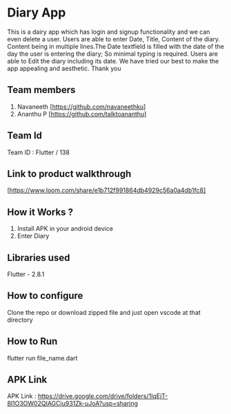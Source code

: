 # Diary App
This is a dairy app which has login and signup functionality and we can even delete a user. Users are able to enter Date, Title, Content of the diary. 
Content being in multiple lines.The Date textfield is filled with the date of the day the user is entering the diary; So minimal typing is required. Users are able to
Edit the diary including its date. We have tried our best to make the app appealing and aesthetic. Thank you

## Team members
1. Navaneeth [https://github.com/navaneethku]
2. Ananthu P [https://github.com/talktoananthu]
## Team Id
Team ID : Flutter / 138
## Link to product walkthrough
[https://www.loom.com/share/e1b712f991864db4929c56a0a4db1fc8]
## How it Works ?
1. Install APK in your android device
2. Enter Diary
## Libraries used
Flutter - 2.8.1
## How to configure
Clone the repo or download zipped file and just open vscode at that directory
## How to Run
flutter run file_name.dart
## APK Link
APK Link : https://drive.google.com/drive/folders/1IqEjT-8l1O3OW02QIAGCju931Zk-uJoA?usp=sharing
